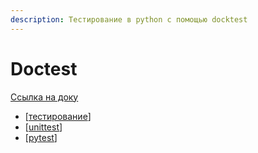 ```yaml
---
description: Тестирование в python с помощью docktest
---
```

# Doctest

[Ссылка на доку](https://docs.python.org/3/library/doctest.html#module-doctest)

- [[тестирование]]
- [[unittest]]
- [[pytest]]

[//begin]: # "Autogenerated link references for markdown compatibility"
[тестирование]: ../lists/тестирование "Основные принципы тестровния"
[unittest]: unittest "Unittest"
[pytest]: pytest "Pytest"
[//end]: # "Autogenerated link references"